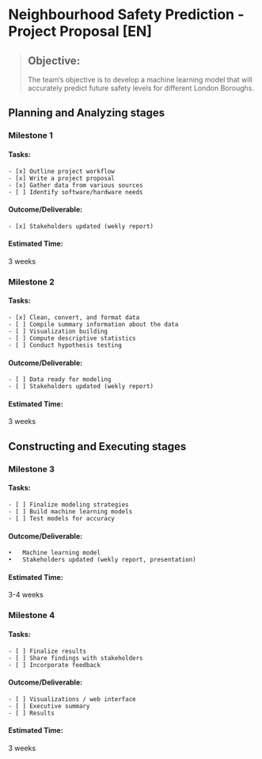 # Neighbourhood Safety Prediction - Project Proposal [EN]

> ## Objective:
> The team’s objective is to develop a machine learning model that will accurately predict future safety levels for different London Boroughs.

## Planning and Analyzing stages

### Milestone 1

#### Tasks:

	- [x] Outline project workflow 
	- [x] Write a project proposal
	- [x] Gather data from various sources
	- [ ] Identify software/hardware needs 

#### Outcome/Deliverable:

	- [x] Stakeholders updated (wekly report)

#### Estimated Time:

3 weeks

### Milestone 2

#### Tasks:

	- [x] Clean, convert, and format data
	- [ ] Compile summary information about the data
	- [ ] Visualization building
	- [ ] Compute descriptive statistics
	- [ ] Conduct hypothesis testing

#### Outcome/Deliverable:

	- [ ] Data ready for modeling
	- [ ] Stakeholders updated (wekly report)

#### Estimated Time:

3 weeks

## Constructing and Executing stages

### Milestone 3

#### Tasks:

	- [ ] Finalize modeling strategies 
	- [ ] Build machine learning models
	- [ ] Test models for accuracy

#### Outcome/Deliverable:

	•	Machine learning model
	•	Stakeholders updated (wekly report, presentation)

#### Estimated Time:

3-4 weeks

### Milestone 4

#### Tasks:

	- [ ] Finalize results 
	- [ ] Share findings with stakeholders
	- [ ] Incorporate feedback

#### Outcome/Deliverable:

	- [ ] Visualizations / web interface
	- [ ] Executive summary
	- [ ] Results 

#### Estimated Time:

3 weeks
